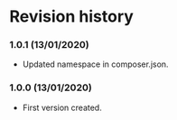 # Revision history

### 1.0.1 (13/01/2020)

* Updated namespace in composer.json.

### 1.0.0 (13/01/2020)

* First version created.
